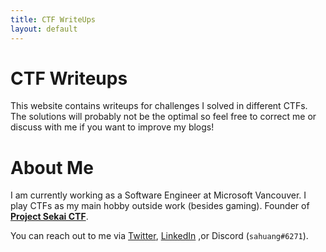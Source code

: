 ```yaml
---
title: CTF WriteUps
layout: default
---
```


# CTF Writeups

This website contains writeups for challenges I solved in different CTFs. The solutions will probably not be the optimal so feel free to correct me or discuss with me if you want to improve my blogs!

# About Me

I am currently working as a Software Engineer at Microsoft Vancouver. I play CTFs as my main hobby outside work (besides gaming). Founder of [**Project Sekai CTF**](https://sekai.team/). 

You can reach out to me via [Twitter](https://twitter.com/sahuang97), [LinkedIn](https://www.linkedin.com/in/xiaohai-xu-1a8884138/) ,or Discord (`sahuang#6271`).